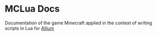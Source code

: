 # MCLua Docs

Documentation of the game Minecraft applied in the context of writing scripts in Lua for [Allium](https://github.com/hugeblank/Allium/)
